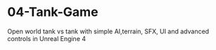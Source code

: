 # 04-Tank-Game
Open world tank vs tank with simple AI,terrain, SFX, UI and advanced controls in Unreal Engine 4
